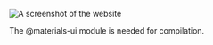 ![A screenshot of the website](https://github.com/alexpatapan/website/blob/master/website_screenshot.png)

The @materials-ui module is needed for compilation.
